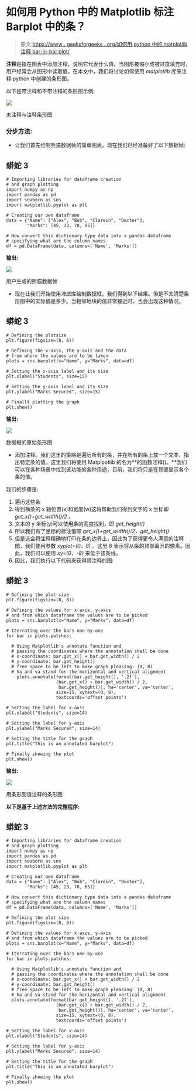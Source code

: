 # 如何用 Python 中的 Matplotlib 标注 Barplot 中的条？

> 原文:[https://www . geeksforgeeks . org/如何用 python 中的 matplotlib 注释 bar-in-bar plot/](https://www.geeksforgeeks.org/how-to-annotate-bars-in-barplot-with-matplotlib-in-python/)

**注释**是指在图表中添加注释，说明它代表什么值。当图形被缩小或被过度填充时，用户经常会从图形中读取值。在本文中，我们将讨论如何使用 *matplotlib* 库来注释 python 中创建的条形图。

以下是带注释和不带注释的条形图示例:

![](img/3d2bfcf7aa9305f22aaa7fe58ed2f28b.png)

未注释与注释条形图

### **分步方法:**

*   让我们首先绘制熊猫数据帧的简单图表，现在我们已经准备好了以下数据帧:

## 蟒蛇 3

```
# Importing libraries for dataframe creation
# and graph plotting
import numpy as np
import pandas as pd
import seaborn as sns
import matplotlib.pyplot as plt

# Creating our own dataframe
data = {"Name": ["Alex", "Bob", "Clarein", "Dexter"],
        "Marks": [45, 23, 78, 65]}

# Now convert this dictionary type data into a pandas dataframe
# specifying what are the column names
df = pd.DataFrame(data, columns=['Name', 'Marks'])
```

**输出:**

![](img/3a53b33ba7d13b0683e7b94dfea7a35c.png)

用户生成的熊猫数据帧

*   现在让我们开始使用*海底*库绘制数据框。我们得到以下结果。但是不太清楚条形图中的实际值是多少。当相邻地块的值非常接近时，也会出现这种情况。

## 蟒蛇 3

```
# Defining the plotsize
plt.figure(figsize=(8, 6))

# Defining the x-axis, the y-axis and the data
# from where the values are to be taken
plots = sns.barplot(x="Name", y="Marks", data=df)

# Setting the x-acis label and its size
plt.xlabel("Students", size=15)

# Setting the y-axis label and its size
plt.ylabel("Marks Secured", size=15)

# Finallt plotting the graph
plt.show()
```

**输出:**

![](img/465eb2d5dc19d99143c2fbd2e84a2ade.png)

数据框的原始条形图

*   添加注释。我们这里的策略是遍历所有的条，并在所有的条上放一个文本，指出特定条的值。这里我们将使用 Matplpotlib 的名为**的函数注释()。**我们可以在各种场景中找到该功能的各种用途，目前，我们将只是在顶部显示各个条的值。

我们的步骤是:

1.  遍历这些条
2.  得到横条的 x 轴位置(x)和宽度(w)这将帮助我们得到文字的 x 坐标即 *get_x()+get_width()/2* 。
3.  文本的 y 坐标(y)可以使用条的高度找到，即 *get_height()*
4.  所以我们有了坐标的标注值即 *get_x()+get_width()/2，get_height()*
5.  但是这会将注释精确地打印在条的边界上，因此为了获得更令人满意的注释图，我们使用参数 *xyplot=(0，8)* 。这里 8 表示将从条的顶部离开的像素。因此，我们可以使用 *xy=(0，-8)* 来低于该条线。
6.  因此，我们执行以下代码来获得带注释的图:

## 蟒蛇 3

```
# Defining the plot size
plt.figure(figsize=(8, 8))

# Defining the values for x-axis, y-axis
# and from which dataframe the values are to be picked
plots = sns.barplot(x="Name", y="Marks", data=df)

# Iterrating over the bars one-by-one
for bar in plots.patches:

  # Using Matplotlib's annotate function and
  # passing the coordinates where the annotation shall be done
  # x-coordinate: bar.get_x() + bar.get_width() / 2
  # y-coordinate: bar.get_height()
  # free space to be left to make graph pleasing: (0, 8)
  # ha and va stand for the horizontal and vertical alignment
    plots.annotate(format(bar.get_height(), '.2f'),
                   (bar.get_x() + bar.get_width() / 2,
                    bar.get_height()), ha='center', va='center',
                   size=15, xytext=(0, 8),
                   textcoords='offset points')

# Setting the label for x-axis
plt.xlabel("Students", size=14)

# Setting the label for y-axis
plt.ylabel("Marks Secured", size=14)

# Setting the title for the graph
plt.title("This is an annotated barplot")

# Finally showing the plot
plt.show()
```

**输出:**

![](img/4a30b22f5eeeebc07633b57c39e52f86.png)

用条形图值注释的条形图

**以下是基于上述方法的完整程序:**

## 蟒蛇 3

```
# Importing libraries for dataframe creation
# and graph plotting
import numpy as np
import pandas as pd
import seaborn as sns
import matplotlib.pyplot as plt

# Creating our own dataframe
data = {"Name": ["Alex", "Bob", "Clarein", "Dexter"],
        "Marks": [45, 23, 78, 65]}

# Now convert this dictionary type data into a pandas dataframe
# specifying what are the column names
df = pd.DataFrame(data, columns=['Name', 'Marks'])

# Defining the plot size
plt.figure(figsize=(8, 8))

# Defining the values for x-axis, y-axis
# and from which dataframe the values are to be picked
plots = sns.barplot(x="Name", y="Marks", data=df)

# Iterrating over the bars one-by-one
for bar in plots.patches:

  # Using Matplotlib's annotate function and
  # passing the coordinates where the annotation shall be done
  # x-coordinate: bar.get_x() + bar.get_width() / 2
  # y-coordinate: bar.get_height()
  # free space to be left to make graph pleasing: (0, 8)
  # ha and va stand for the horizontal and vertical alignment
  plots.annotate(format(bar.get_height(), '.2f'),
                   (bar.get_x() + bar.get_width() / 2,
                    bar.get_height()), ha='center', va='center',
                   size=15, xytext=(0, 8),
                   textcoords='offset points')

# Setting the label for x-axis
plt.xlabel("Students", size=14)

# Setting the label for y-axis
plt.ylabel("Marks Secured", size=14)

# Setting the title for the graph
plt.title("This is an annotated barplot")

# Finally showing the plot
plt.show()
```